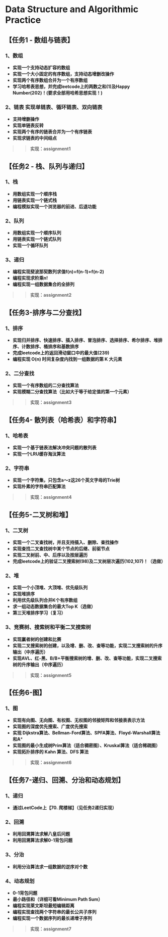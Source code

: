# Data Structure and Algorithmic Practice
## 【任务1 - 数组与链表】 
### 1、数组 
* **实现一个支持动态扩容的数组**
* **实现一个大小固定的有序数组，支持动态增删改操作**
* **实现两个有序数组合并为一个有序数组** 
* **学习哈希表思想，并完成leetcode上的两数之和(1)及Happy Number(202)！(要求全部用哈希思想实现！)**

### 2、链表 实现单链表、循环链表、双向链表
* **支持增删操作** 
* **实现单链表反转** 
* **实现两个有序的链表合并为一个有序链表** 
* **实现求链表的中间结点**

>>**实现：assignment1**

## 【任务2 - 栈、队列与递归】
### 1、栈
* **用数组实现一个顺序栈**
* **用链表实现一个链式栈**
* **编程模拟实现一个浏览器的前进、后退功能**

### 2、队列
* **用数组实现一个顺序队列**
* **用链表实现一个链式队列**
* **实现一个循环队列**

### 3、递归
* **编程实现斐波那契数列求值f(n)=f(n-1)+f(n-2)**
* **编程实现求阶乘n!**
* **编程实现一组数据集合的全排列**

>>**实现：assignment2**

## 【任务3-排序与二分查找】
### 1、排序
* **实现归并排序、快速排序、插入排序、冒泡排序、选择排序、希尔排序、堆排序、计数排序、桶排序和基数排序**
* **完成leetcode上的返回滑动窗口中的最大值(239)**
* **编程实现 O(n) 时间复杂度内找到一组数据的第 K 大元素**

### 2、二分查找
* **实现一个有序数组的二分查找算法**
* **实现模糊二分查找算法（比如大于等于给定值的第一个元素）**

>> **实现：assignment3**

## 【任务4- 散列表（哈希表）和字符串】
### 1、哈希表
* **实现一个基于链表法解决冲突问题的散列表**
* **实现一个LRU缓存淘汰算法**

### 2、字符串 
* **实现一个字符集，只包含a～z这26个英文字母的Trie树**
* **实现朴素的字符串匹配算法**

>> **实现：assignment4**

## 【任务5-二叉树和堆】

### 1、二叉树
* **实现一个二叉查找树，并且支持插入、删除、查找操作**
* **实现查找二叉查找树中某个节点的后继、前驱节点**
* **实现二叉树前、中、后序以及按层遍历**
* **完成leetcode上的验证二叉搜索树(98)及二叉树层次遍历(102,107)！（选做）**

### 2、堆

* **实现一个小顶堆、大顶堆、优先级队列**
* **实现堆排序**
* **利用优先级队列合并K个有序数组**
* **求一组动态数据集合的最大Top K（选做）**
* **第三天堆排序学习（复习）**

### 3、竞赛树、搜索树和平衡二叉搜索树
* **实现赢者树的创建和比赛**
* **实现二叉搜索树的创建，以及增、删、改、查等功能，实现二叉搜索树的升序输出（中序遍历）**
* **实现AVL、红-黑、B/B+平衡搜索树的增、删、改、查等功能，实现二叉搜索树的升序输出（中序遍历）**

>> **实现：assignment5**

## 【任务6-图】

### 1、图
* **实现有向图、无向图、有权图、无权图的邻接矩阵和邻接表表示方法**
* **实现图的深度优先搜索、广度优先搜索**
* **实现 Dijkstra算法、Bellman-Ford算法、SPFA算法、Floyd-Warshall算法和A***
* **实现图的最小生成树Prim算法（适合稠密图）、Kruskal算法（适合稀疏图）**
* **实现拓扑排序的 Kahn 算法、DFS 算法**

>> **实现：assignment6**

## 【任务7-递归、回溯、分治和动态规划】

### 1、递归
* **通过LeetCode上【70. 爬楼梯】（见任务2递归实现）**

### 2、回溯
* **利用回溯算法求解八皇后问题**
* **利用回溯算法求解0-1背包问题**

### 3、分治
* **利用分治算法求一组数据的逆序对个数**

### 4、动态规划
* **0-1背包问题**
* **最小路径和（详细可看Minimum Path Sum）**
* **编程实现莱文斯坦最短编辑距离**
* **编程实现查找两个字符串的最长公共子序列**
* **编程实现一个数据序列的最长递增子序列**

>> **实现：assignment7**

